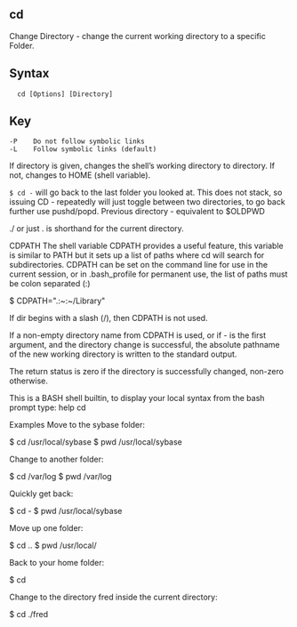 ## cd

Change Directory - change the current working directory to a specific Folder.

## Syntax 
      cd [Options] [Directory]

## Key
    -P    Do not follow symbolic links
    -L    Follow symbolic links (default)

If directory is given, changes the shell’s working directory to directory. If not, changes to HOME (shell variable).

```$ cd -``` will go back to the last folder you looked at. This does not stack, so issuing CD - repeatedly will just toggle between two directories, to go back further use pushd/popd. Previous directory - equivalent to $OLDPWD

./ or just . is shorthand for the current directory.

CDPATH
The shell variable CDPATH provides a useful feature, this variable is similar to PATH but it sets up a list of paths where cd will search for subdirectories. CDPATH can be set on the command line for use in the current session, or in .bash_profile for permanent use, the list of paths must be colon separated (:)

$ CDPATH=".:~:~/Library"

If dir begins with a slash (/), then CDPATH is not used.

If a non-empty directory name from CDPATH is used, or if - is the first argument, and the directory change is successful, the absolute pathname of the new working directory is written to the standard output.

The return status is zero if the directory is successfully changed, non-zero otherwise.

This is a BASH shell builtin, to display your local syntax from the bash prompt type: help cd

Examples
Move to the sybase folder:

$ cd /usr/local/sybase
$ pwd
/usr/local/sybase

Change to another folder:

$ cd /var/log
$ pwd
/var/log

Quickly get back:

$ cd -
$ pwd
/usr/local/sybase

Move up one folder:

$ cd ..
$ pwd
/usr/local/

Back to your home folder:

$ cd

Change to the directory fred inside the current directory:

$ cd ./fred

